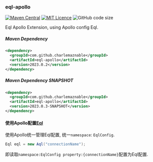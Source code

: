 ### eql-apollo

[![Maven Central](https://maven-badges.herokuapp.com/maven-central/com.github.charlemaznable/eql-apollo/badge.svg)](https://maven-badges.herokuapp.com/maven-central/com.github.charlemaznable/eql-apollo/)
[![MIT Licence](https://badges.frapsoft.com/os/mit/mit.svg?v=103)](https://opensource.org/licenses/mit-license.php)
![GitHub code size](https://img.shields.io/github/languages/code-size/CharLemAznable/eql-apollo)

Eql Apollo Extension, using Apollo config Eql.

##### Maven Dependency

```xml
<dependency>
  <groupId>com.github.charlemaznable</groupId>
  <artifactId>eql-apollo</artifactId>
  <version>2023.0.2</version>
</dependency>
```

##### Maven Dependency SNAPSHOT

```xml
<dependency>
  <groupId>com.github.charlemaznable</groupId>
  <artifactId>eql-apollo</artifactId>
  <version>2023.0.3-SNAPSHOT</version>
</dependency>
```

#### 使用Apollo配置[Eql](https://github.com/bingoohuang/eql)

使用Apollo统一管理Eql配置, 统一```namespace```: ```EqlConfig```.

```java
Eql eql = new Aql("connectionName");
```
即读取```namespace:EqlConfig property:{connectionName}```配置为Eql配置.
